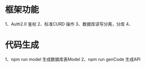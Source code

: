 # 框架功能
1、Auth2.0 鉴权
2、标准CURD 操作
3、数据库读写分离，分库
4、

# 代码生成
1、npm run model 生成数据库表Model
2、npm run genCode <all> 生成API 